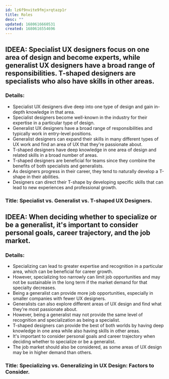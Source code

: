 ```yaml
---
id: lz6f9nvite9fmjxrqtazp1r
title: Roles
desc: ""
updated: 1680616660531
created: 1680616554696
---
```


## IDEEA: Specialist UX designers focus on one area of design and become experts, while generalist UX designers have a broad range of responsibilities. T-shaped designers are specialists who also have skills in other areas.

### Details:

- Specialist UX designers dive deep into one type of design and gain in-depth
  knowledge in that area.
- Specialist designers become well-known in the industry for their expertise in
  a particular type of design.
- Generalist UX designers have a broad range of responsibilities and typically
  work in entry-level positions.
- Generalist designers can expand their skills in many different types of UX
  work and find an area of UX that they're passionate about.
- T-shaped designers have deep knowledge in one area of design and related
  skills in a broad number of areas.
- T-shaped designers are beneficial for teams since they combine the benefits of
  both specialists and generalists.
- As designers progress in their career, they tend to naturally develop a
  T-shape in their abilities.
- Designers can direct their T-shape by developing specific skills that can lead
  to new experiences and professional growth.

### Title: Specialist vs. Generalist vs. T-shaped UX Designers.

## IDEEA: When deciding whether to specialize or be a generalist, it's important to consider personal goals, career trajectory, and the job market.

### Details:

- Specializing can lead to greater expertise and recognition in a particular
  area, which can be beneficial for career growth.
- However, specializing too narrowly can limit job opportunities and may not be
  sustainable in the long term if the market demand for that specialty
  decreases.
- Being a generalist can provide more job opportunities, especially in smaller
  companies with fewer UX designers.
- Generalists can also explore different areas of UX design and find what
  they're most passionate about.
- However, being a generalist may not provide the same level of recognition and
  specialization as being a specialist.
- T-shaped designers can provide the best of both worlds by having deep
  knowledge in one area while also having skills in other areas.
- It's important to consider personal goals and career trajectory when deciding
  whether to specialize or be a generalist.
- The job market should also be considered, as some areas of UX design may be in
  higher demand than others.

### Title: Specializing vs. Generalizing in UX Design: Factors to Consider.
